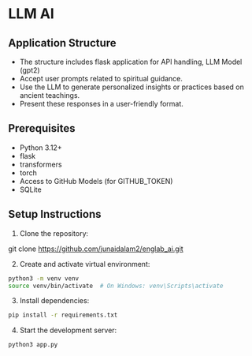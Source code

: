 # LLM AI

## Application Structure

- The structure includes flask application for API handling, LLM Model (gpt2)
- Accept user prompts related to spiritual guidance.
- Use the LLM to generate personalized insights or practices based on ancient teachings.
- Present these responses in a user-friendly format.


## Prerequisites

- Python 3.12+
- flask
- transformers
- torch
- Access to GitHub Models (for GITHUB_TOKEN)
- SQLite


## Setup Instructions

1. Clone the repository:

git clone https://github.com/junaidalam2/englab_ai.git

2. Create and activate virtual environment:

```bash
python3 -m venv venv
source venv/bin/activate  # On Windows: venv\Scripts\activate
```

3. Install dependencies:

```bash
pip install -r requirements.txt
```


4. Start the development server:

```bash
python3 app.py
```

